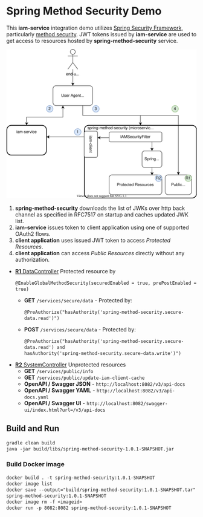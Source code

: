 # Spring Method Security Demo
This __iam-service__ integration demo utilizes [Spring Security Framework](https://docs.spring.io/spring-security/site/docs/5.3.3.BUILD-SNAPSHOT/reference/html5/#preface), 
particularly [method security](https://www.baeldung.com/spring-security-method-security). 
JWT tokens issued by __iam-service__ are used to get access to resources hosted by __spring-method-security__ service. 

![demo-architecture](docs/spring-method-security.svg)

1. __spring-method-security__ downloads the list of JWKs over http back channel as specified in RFC7517 on startup and caches updated JWK list.
2. __iam-service__ issues token to client application using one of supported OAuth2 flows.
3. __client application__ uses issued JWT token to access *Protected Resources*. 
4. __client application__ can access *Public Resources* directly without any authorization.

* [__R1__ DataController](src/main/java/itx/iamservice/examples/methodsecurity/controller/DataController.java)
    Protected resource by 
    ```
    @EnableGlobalMethodSecurity(securedEnabled = true, prePostEnabled = true)
    ```
  * __GET__ ``/services/secure/data`` - Protected by:
    ```
    @PreAuthorize("hasAuthority('spring-method-security.secure-data.read')")
    ```
  * __POST__ ``/services/secure/data`` - Protected by:
    ```
    @PreAuthorize("hasAuthority('spring-method-security.secure-data.read') and 
    hasAuthority('spring-method-security.secure-data.write')")
    ``` 
* [__R2__ SystemController](src/main/java/itx/iamservice/examples/methodsecurity/controller/SystemController.java)
  Unprotected resources
  * __GET__ ``/services/public/info``
  * __GET__ ``/services/public/update-iam-client-cache`` 
  * __OpenAPI / Swagger JSON__ - ```http://localhost:8082/v3/api-docs```
  * __OpenAPI / Swagger YAML__ - ```http://localhost:8082/v3/api-docs.yaml```
  * __OpenAPI / Swagger UI__ - ```http://localhost:8082/swagger-ui/index.html?url=/v3/api-docs```


## Build and Run
```
gradle clean build
java -jar build/libs/spring-method-security-1.0.1-SNAPSHOT.jar
```

### Build Docker image 
```
docker build . -t spring-method-security:1.0.1-SNAPSHOT
docker image list
docker save --output="build/spring-method-security:1.0.1-SNAPSHOT.tar" spring-method-security:1.0.1-SNAPSHOT
docker image rm -f <imageid>
docker run -p 8082:8082 spring-method-security:1.0.1-SNAPSHOT
```
